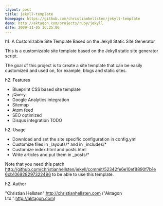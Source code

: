 ```yaml
---
layout: post
title: jekyll-template
homepage: https://github.com/christianhellsten/jekyll-template
demo: http://aktagon.com/projects/ruby/jekyll
date: 2009-11-05 16:25:06
---
```

h1. A Customizable Site Template Based on the Jekyll Static Site Generator

This is a customizable site template based on the Jekyll static site generator script.

The goal of this project is to create a site template that can be easily customized and used on, for example, blogs and static sites.

h2. Features

* Blueprint CSS based site template
* jQuery
* Google Analytics integration
* Sitemap
* Atom feed
* SEO optimized
* Disqus integration TODO

h2. Usage

* Download and set the site specific configuration in config.yml
* Customize files in _layouts/* and in _includes/*
* Customize index.html and posts.html
* Write articles and put them in _posts/*

Note that you need this patch http://github.com/christianhellsten/jekyll/commit/52342fe6e10ef8890f7b1e6cb106928297322496 to be able to use this template.

h2. Author

"Christian Hellsten":http://christianhellsten.com ("Aktagon Ltd.":http://aktagon.com)


